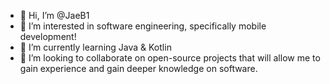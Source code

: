 - 👋 Hi, I’m @JaeB1
- 👀 I’m interested in software engineering, specifically mobile development!
- 🌱 I’m currently learning Java & Kotlin
- 💞️ I’m looking to collaborate on open-source projects that will allow me to gain experience and gain deeper knowledge on software.
